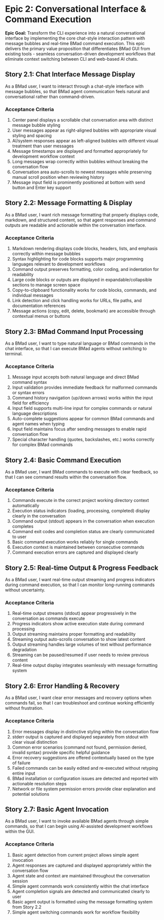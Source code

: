 # Epic 2: Conversational Interface & Command Execution

**Epic Goal:** Transform the CLI experience into a natural conversational interface by implementing the core chat-style interaction pattern with message bubbles and real-time BMad command execution. This epic delivers the primary value proposition that differentiates BMad GUI from existing tools - seamless conversation-driven development workflows that eliminate context switching between CLI and web-based AI chats.

## Story 2.1: Chat Interface Message Display

As a BMad user,
I want to interact through a chat-style interface with message bubbles,
so that BMad agent communication feels natural and conversational rather than command-driven.

### Acceptance Criteria
1. Center panel displays a scrollable chat conversation area with distinct message bubble styling
2. User messages appear as right-aligned bubbles with appropriate visual styling and spacing
3. AI/system responses appear as left-aligned bubbles with different visual treatment than user messages
4. Message timestamps are displayed and formatted appropriately for development workflow context
5. Long messages wrap correctly within bubbles without breaking the conversation flow
6. Conversation area auto-scrolls to newest messages while preserving manual scroll position when reviewing history
7. Message input field is prominently positioned at bottom with send button and Enter key support

## Story 2.2: Message Formatting & Display

As a BMad user,
I want rich message formatting that properly displays code, markdown, and structured content,
so that agent responses and command outputs are readable and actionable within the conversation interface.

### Acceptance Criteria
1. Markdown rendering displays code blocks, headers, lists, and emphasis correctly within message bubbles
2. Syntax highlighting for code blocks supports major programming languages relevant to development workflows
3. Command output preserves formatting, color coding, and indentation for readability
4. Large code blocks or outputs are displayed in expandable/collapsible sections to manage screen space
5. Copy-to-clipboard functionality works for code blocks, commands, and individual messages
6. Link detection and click handling works for URLs, file paths, and documentation references
7. Message actions (copy, edit, delete, bookmark) are accessible through contextual menus or buttons

## Story 2.3: BMad Command Input Processing

As a BMad user,
I want to type natural language or BMad commands in the chat interface,
so that I can execute BMad agents without switching to terminal.

### Acceptance Criteria
1. Message input accepts both natural language and direct BMad command syntax
2. Input validation provides immediate feedback for malformed commands or syntax errors
3. Command history navigation (up/down arrows) works within the input field for efficiency
4. Input field supports multi-line input for complex commands or natural language descriptions
5. Auto-complete suggestions appear for common BMad commands and agent names when typing
6. Input field maintains focus after sending messages to enable rapid conversation flow
7. Special character handling (quotes, backslashes, etc.) works correctly for complex BMad commands

## Story 2.4: Basic Command Execution

As a BMad user,
I want BMad commands to execute with clear feedback,
so that I can see command results within the conversation flow.

### Acceptance Criteria
1. Commands execute in the correct project working directory context automatically
2. Execution status indicators (loading, processing, completed) display clearly in the conversation
3. Command output (stdout) appears in the conversation when execution completes
4. Command exit codes and completion status are clearly communicated to user
5. Basic command execution works reliably for single commands
6. Execution context is maintained between consecutive commands
7. Command execution errors are captured and displayed clearly

## Story 2.5: Real-time Output & Progress Feedback

As a BMad user,
I want real-time output streaming and progress indicators during command execution,
so that I can monitor long-running commands without uncertainty.

### Acceptance Criteria
1. Real-time output streams (stdout) appear progressively in the conversation as commands execute
2. Progress indicators show active execution state during command processing
3. Output streaming maintains proper formatting and readability
4. Streaming output auto-scrolls conversation to show latest content
5. Output streaming handles large volumes of text without performance degradation
6. Streaming can be paused/resumed if user needs to review previous content
7. Real-time output display integrates seamlessly with message formatting system

## Story 2.6: Error Handling & Recovery

As a BMad user,
I want clear error messages and recovery options when commands fail,
so that I can troubleshoot and continue working efficiently without frustration.

### Acceptance Criteria
1. Error messages display in distinctive styling within the conversation flow
2. stderr output is captured and displayed separately from stdout with clear visual distinction
3. Common error scenarios (command not found, permission denied, invalid syntax) provide specific helpful guidance
4. Error recovery suggestions are offered contextually based on the type of failure
5. Failed commands can be easily edited and re-executed without retyping entire input
6. BMad installation or configuration issues are detected and reported with actionable resolution steps
7. Network or file system permission errors provide clear explanation and potential solutions

## Story 2.7: Basic Agent Invocation

As a BMad user,
I want to invoke available BMad agents through simple commands,
so that I can begin using AI-assisted development workflows within the GUI.

### Acceptance Criteria
1. Basic agent detection from current project allows simple agent invocation
2. Agent responses are captured and displayed appropriately within the conversation flow
3. Agent state and context are maintained throughout the conversation session
4. Simple agent commands work consistently within the chat interface
5. Agent completion signals are detected and communicated clearly to user
6. Basic agent output is formatted using the message formatting system from Story 2.2
7. Simple agent switching commands work for workflow flexibility
